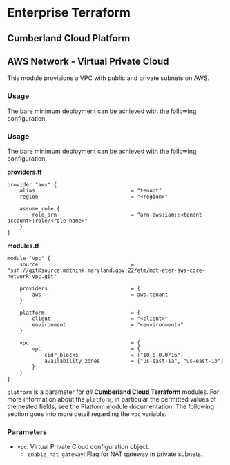 # Enterprise Terraform 
## Cumberland Cloud Platform
## AWS Network - Virtual Private Cloud

This module provisions a VPC with public and private subnets on AWS.

### Usage

The bare minimum deployment can be achieved with the following configuration,

### Usage

The bare minimum deployment can be achieved with the following configuration,

**providers.tf**

```hcl
provider "aws" {
	alias 								= "tenant"
	region								= "<region>"

	assume_role {
		role_arn 						= "arn:aws:iam::<tenant-account>:role/<role-name>"
	}
}
```

**modules.tf**

```
module "vpc" {
	source          					= "ssh://git@source.mdthink.maryland.gov:22/etm/mdt-eter-aws-core-network-vpc.git"
	
	providers 							= {
		aws 							= aws.tenant
	}

	platform	                		= {
		client 							= "<client>"
		environment 					= "<environment>"
	}

	vpc									= {
        vpc								= {
			cidr_blocks        			= ["10.0.0.0/16"]
			availability_zones 			= ["us-east-1a", "us-east-1b"]
		}
	}
}
```

`platform` is a parameter for *all* **Cumberland Cloud Terraform** modules. For more information about the `platform`, in particular the permitted values of the nested fields, see the Platform module documentation. The following section goes into more detail regarding the `vpc` variable.

### Parameters

- ``vpc``: Virtual Private Cloud configuration object. 
	- ``enable_nat_gateway``: Flag for NAT gateway in private subnets.
